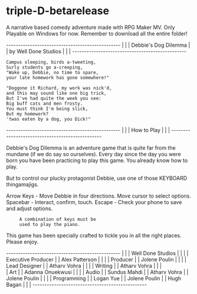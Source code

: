 # triple-D-betarelease
A narrative based comedy adventure made with RPG Maker MV.
Only Playable on Windows for now. Remember to download all the entire folder!

*------------------------------------------------*
|                                                |
|        Debbie's Dog Dilemma                    |
|        by Well Done Studios                    |
|                                                |
*------------------------------------------------*

    Campus sleeping, birds a-tweeting,
    Surly students go a-creeping,
    "Wake up, Debbie, no time to spare,
    your late homework has gone somewhere!"

    "Doggone it Richard, my work was nick'd,
    and this may sound like one big trick,
    But I've had quite the week you see:
    Big buff cats and men frosty.
    You must think I'm being slick,
    But my homework?
    'twas eaten by a dog, you Dick!"

*------------------------------------------------*
|                                                |
|           How to Play                          |
|                                                |
*------------------------------------------------*
    
Debbie's Dog Dilemma is an adventure game 
that is quite far from the mundane 
(if we do say so ourselves).
Every day since the day you were born you have 
been practicing to play this game. You already 
know how to play.

But to control our plucky protagonist Debbie, 
use one of those KEYBOARD thingamajigs.

Arrow Keys  -    Move Debbie in four directions.
         Move cursor to select options.
Spacebar    -    Interact, confirm, touch.
Escape      -    Check your phone to save and
         adjust options.
        
         A combination of keys must be 
         used to play the piano.

This game has been specially crafted to tickle you
in all the right places.
Please enjoy.

*------------------------------------------------*
|                                                |
|         Well Done Studios                      |
|                                                |
|        Executive Producer                      |
|          Alex Patterson                        |
|                                                |
|             Producer                           |
|          Jolene Poulin                         |
|                                                |
|           Lead Designer                        |
|           Atharv Vohra                         |
|                                                |
|              Writing                           |
|           Atharv Vohra                         |
|                                                |                   
|               Art                              |
|          Adanna Onuekwusi                      |
|                                                |
|              Audio                             |
|           Sundus Mahdi                         |
|           Atharv Vohra                         |
|           Jolene Poulin                        |
|                                                |
|            Programming                         |
|             Logan Yue                          |
|           Jolene Poulin                        |
|             Hugh Bagan                         |
|                                                |
*------------------------------------------------*

